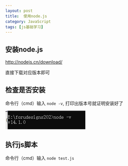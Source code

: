 ```yaml
---
layout: post
title:  使用node.js
category: JavaScript
tags: [js基础学习]
---
```

## 安装node.js

http://nodejs.cn/download/

直接下载对应版本即可

 

## 检查是否安装

命令行（cmd）输入 `node -v`, 打印出版本号就证明安装好了

<img src="/assets/img/js/isnodeinstall.png" style="width:50%" />

## 执行js脚本

命令行（cmd）输入 `node test.js`

[jekyll]:      http://jekyllrb.com
[jekyll-gh]:   https://github.com/jekyll/jekyll
[jekyll-help]: https://github.com/jekyll/jekyll-help